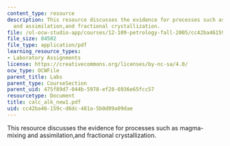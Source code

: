 ```yaml
---
content_type: resource
description: This resource discusses the evidence for processes such as magma- mixing
  and assimilation,and fractional crystallization.
file: /ol-ocw-studio-app/courses/12-109-petrology-fall-2005/cc42ba46159cd6dc481a5b0d09a09dae_calc_alk_new1.pdf
file_size: 84502
file_type: application/pdf
learning_resource_types:
- Laboratory Assignments
license: https://creativecommons.org/licenses/by-nc-sa/4.0/
ocw_type: OCWFile
parent_title: Labs
parent_type: CourseSection
parent_uid: 475f89d7-044b-5978-ef28-6936e65fcc57
resourcetype: Document
title: calc_alk_new1.pdf
uid: cc42ba46-159c-d6dc-481a-5b0d09a09dae
---
```

This resource discusses the evidence for processes such as magma- mixing and assimilation,and fractional crystallization.